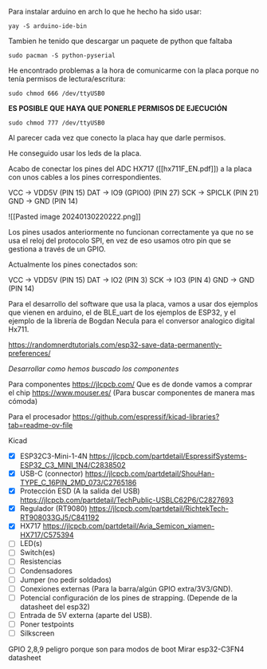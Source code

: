 Para instalar arduino en arch lo que he hecho ha sido usar:

	yay -S arduino-ide-bin

Tambien he tenido que descargar un paquete de python que faltaba

	sudo pacman -S python-pyserial

He encontrado problemas a la hora de comunicarme con la placa porque no tenía permisos de lectura/escritura:

	sudo chmod 666 /dev/ttyUSB0

**ES POSIBLE QUE HAYA QUE PONERLE PERMISOS DE EJECUCIÓN**

	sudo chmod 777 /dev/ttyUSB0

Al parecer cada vez que conecto la placa hay que darle permisos.

He conseguido usar los leds de la placa.

Acabo de conectar  los pines del ADC HX717 ([[hx711F_EN.pdf]]) a la placa con unos cables a los pines correspondientes.

VCC -> VDD5V (PIN 15)
DAT -> IO9 (GPIO0) (PIN 27)
SCK -> SPICLK (PIN 21)
GND -> GND (PIN 14)

![[Pasted image 20240130220222.png]]

Los pines usados anteriormente no funcionan correctamente ya que no se usa el reloj del protocolo SPI, en vez de eso usamos otro pin que se gestiona a través de un GPIO.

Actualmente los pines conectados son:

VCC -> VDD5V (PIN 15)
DAT -> IO2 (PIN 3)
SCK -> IO3 (PIN 4)
GND -> GND (PIN 14)

Para el desarrollo del software que usa la placa, vamos a usar dos ejemplos que vienen en arduino, el de BLE_uart de los ejemplos de ESP32, y el ejemplo de la librería de Bogdan Necula para el conversor analogico digital Hx711.

https://randomnerdtutorials.com/esp32-save-data-permanently-preferences/

*Desarrollar como hemos buscado los componentes*

Para componentes
	https://jlcpcb.com/
	Que es de donde vamos a comprar el chip
	https://www.mouser.es/ (Para buscar componentes de manera mas cómoda)

Para el procesador
	https://github.com/espressif/kicad-libraries?tab=readme-ov-file

Kicad
- [x] ESP32C3-Mini-1-4N
	https://jlcpcb.com/partdetail/EspressifSystems-ESP32_C3_MINI_1N4/C2838502
- [x] USB-C (connector)
	https://jlcpcb.com/partdetail/ShouHan-TYPE_C_16PIN_2MD_073/C2765186
- [x] Protección ESD (A la salida del USB) 
	https://jlcpcb.com/partdetail/TechPublic-USBLC62P6/C2827693
- [x] Regulador (RT9080) 
	https://jlcpcb.com/partdetail/RichtekTech-RT908033GJ5/C841192
- [x] HX717 
	https://jlcpcb.com/partdetail/Avia_Semicon_xiamen-HX717/C575394
- [ ] LED(s)  
- [ ] Switch(es)  
- [ ] Resistencias  
- [ ] Condensadores  
- [ ] Jumper (no pedir soldados)  
- [ ] Conexiones externas (Para la barra/algún GPIO extra/3V3/GND).  
- [ ] Potencial configuración de los pines de strapping. (Depende de la datasheet del esp32) 
- [ ] Entrada de 5V externa (aparte del USB).  
- [ ] Poner testpoints  
- [ ] Silkscreen

GPIO 2,8,9 peligro porque son para modos de boot
Mirar esp32-C3FN4 datasheet

